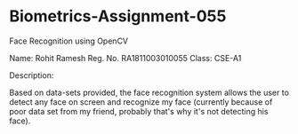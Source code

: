 # Biometrics-Assignment-055
Face Recognition using OpenCV

Name: Rohit Ramesh
Reg. No. RA1811003010055
Class: CSE-A1

Description:

Based on data-sets provided, the face recognition system allows the user to detect any face on screen and recognize my face (currently because of poor data set from my friend, probably that's why it's not detecting his face).
